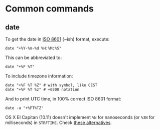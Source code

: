 Common commands
===============

date
----

To get the date in [ISO 8601][iso8601] (~ish) format, execute:

	date "+%Y-%m-%d %H:%M:%S"
	
This can be abbreviated to:
	
	date "+%F %T"
	
To include timezone information:

	date "+%F %T %Z" # with symbol, like CEST
	date "+%F %T %z" # +0200 notation

And to print UTC time, in 100% correct ISO 8601 format:
	
	date -u "+%FT%TZ"

OS X El Capitan (10.11) doesn't implement `%N` for nanoseconds (or `%3N` for milliseconds) in `STRFTIME`. Check [these alternatives][nanoSecondsOnOsX].

[iso8601]: https://en.wikipedia.org/wiki/ISO_8601

[nanoSecondsOnOsX]: http://serverfault.com/a/423642
